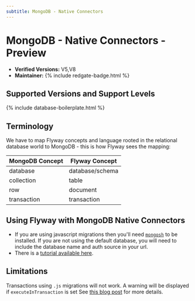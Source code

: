 ```yaml
---
subtitle: MongoDB - Native Connectors
---
```

# MongoDB - Native Connectors - Preview
- **Verified Versions:** V5,V8
- **Maintainer:** {% include redgate-badge.html %}

## Supported Versions and Support Levels

{% include database-boilerplate.html %}

## Terminology
We have to map Flyway concepts and language rooted in the relational database world to MongoDB - this is how Flyway sees the mapping:

| MongoDB Concept | Flyway Concept  |
| --------------- | --------------- |
| database        | database/schema |
| collection      | table           |
| row             | document        |
| transaction     | transaction     |

## Using Flyway with MongoDB Native Connectors

- If you are using javascript migrations then you'll need [`mongosh`](https://www.mongodb.com/docs/mongodb-shell/install/) to be installed. If you are not using the default database, you will need to include the database name and auth source in your url.
- There is a [tutorial available here](/tutorials/tutorial---using-native-connectors-to-connect-to-mongodb).

## Limitations

Transactions using `.js` migrations will not work. A warning will be displayed if `executeInTransaction` is set
See [this blog post](https://documentation.red-gate.com/display/FD/Flyway+Native+Connectors+-+MongoDB) for more details.

